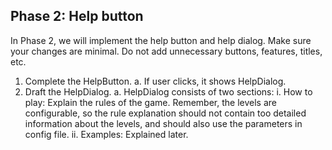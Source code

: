 
## Phase 2: Help button 
In Phase 2, we will implement the help button and help dialog.
Make sure your changes are minimal. Do not add unnecessary buttons, features, titles, etc.
1. Complete the HelpButton.
    a. If user clicks, it shows HelpDialog. 
2. Draft the HelpDialog.
    a. HelpDialog consists of two sections:
        i. How to play: Explain the rules of the game. Remember, the levels are configurable, so the rule explanation should not contain too detailed information about the levels, and should also use the parameters in config file.
        ii. Examples: Explained later. 
